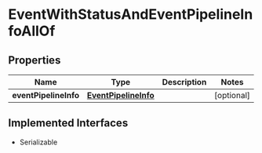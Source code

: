 

# EventWithStatusAndEventPipelineInfoAllOf


## Properties

| Name | Type | Description | Notes |
|------------ | ------------- | ------------- | -------------|
|**eventPipelineInfo** | [**EventPipelineInfo**](EventPipelineInfo.md) |  |  [optional] |


## Implemented Interfaces

* Serializable


